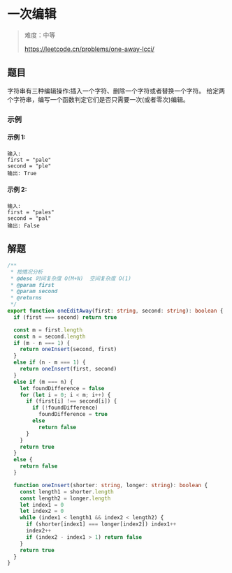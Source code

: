 # 一次编辑

> 难度：中等
>
> https://leetcode.cn/problems/one-away-lcci/

## 题目

字符串有三种编辑操作:插入一个字符、删除一个字符或者替换一个字符。 给定两个字符串，编写一个函数判定它们是否只需要一次(或者零次)编辑。

### 示例

#### 示例 1:

```
输入: 
first = "pale"
second = "ple"
输出: True
```

#### 示例 2:

```
输入: 
first = "pales"
second = "pal"
输出: False
```

## 解题

```ts 
/**
 * 按情况分析
 * @desc 时间复杂度 O(M+N)  空间复杂度 O(1)
 * @param first
 * @param second
 * @returns
 */
export function oneEditAway(first: string, second: string): boolean {
  if (first === second) return true

  const m = first.length
  const n = second.length
  if (m - n === 1) {
    return oneInsert(second, first)
  }
  else if (n - m === 1) {
    return oneInsert(first, second)
  }
  else if (m === n) {
    let foundDifference = false
    for (let i = 0; i < m; i++) {
      if (first[i] !== second[i]) {
        if (!foundDifference)
          foundDifference = true
        else
          return false
      }
    }
    return true
  }
  else {
    return false
  }

  function oneInsert(shorter: string, longer: string): boolean {
    const length1 = shorter.length
    const length2 = longer.length
    let index1 = 0
    let index2 = 0
    while (index1 < length1 && index2 < length2) {
      if (shorter[index1] === longer[index2]) index1++
      index2++
      if (index2 - index1 > 1) return false
    }
    return true
  }
}
```